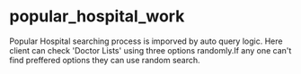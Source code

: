 # popular_hospital_work
Popular Hospital searching process is imporved by auto query logic. Here  client can check 'Doctor Lists' using three options randomly.If any one can't find preffered options they can use random search. 
